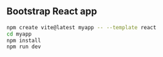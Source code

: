 ## Bootstrap React app

```sh
npm create vite@latest myapp -- --template react
cd myapp
npm install
npm run dev
```